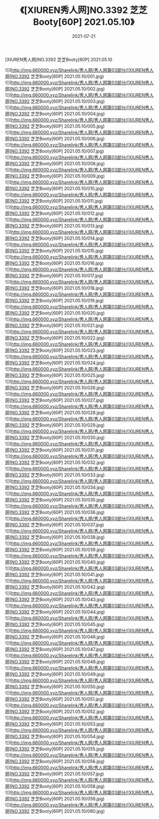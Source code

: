 ﻿---
layout: post
title:  《[XIUREN秀人网]NO.3392 芝芝Booty[60P] 2021.05.10》
date:   2021-07-21
img: http://img.660000.xyz/Sharelink/秀人网/秀人网第03部分/[XIUREN秀人网]NO.3392 芝芝Booty[60P] 2021.05.10/000.jpg
categories: [美女, 清纯, 唯美]
---

[XIUREN秀人网]NO.3392 芝芝Booty[60P] 2021.05.10

  ![](http://img.660000.xyz/Sharelink/秀人网/秀人网第03部分/[XIUREN秀人网]NO.3392 芝芝Booty[60P] 2021.05.10/001.jpg) <br> ![](http://img.660000.xyz/Sharelink/秀人网/秀人网第03部分/[XIUREN秀人网]NO.3392 芝芝Booty[60P] 2021.05.10/002.jpg) <br> ![](http://img.660000.xyz/Sharelink/秀人网/秀人网第03部分/[XIUREN秀人网]NO.3392 芝芝Booty[60P] 2021.05.10/003.jpg) <br> ![](http://img.660000.xyz/Sharelink/秀人网/秀人网第03部分/[XIUREN秀人网]NO.3392 芝芝Booty[60P] 2021.05.10/004.jpg) <br> ![](http://img.660000.xyz/Sharelink/秀人网/秀人网第03部分/[XIUREN秀人网]NO.3392 芝芝Booty[60P] 2021.05.10/005.jpg) <br> ![](http://img.660000.xyz/Sharelink/秀人网/秀人网第03部分/[XIUREN秀人网]NO.3392 芝芝Booty[60P] 2021.05.10/006.jpg) <br> ![](http://img.660000.xyz/Sharelink/秀人网/秀人网第03部分/[XIUREN秀人网]NO.3392 芝芝Booty[60P] 2021.05.10/007.jpg) <br> ![](http://img.660000.xyz/Sharelink/秀人网/秀人网第03部分/[XIUREN秀人网]NO.3392 芝芝Booty[60P] 2021.05.10/008.jpg) <br> ![](http://img.660000.xyz/Sharelink/秀人网/秀人网第03部分/[XIUREN秀人网]NO.3392 芝芝Booty[60P] 2021.05.10/009.jpg) <br> ![](http://img.660000.xyz/Sharelink/秀人网/秀人网第03部分/[XIUREN秀人网]NO.3392 芝芝Booty[60P] 2021.05.10/010.jpg) <br> ![](http://img.660000.xyz/Sharelink/秀人网/秀人网第03部分/[XIUREN秀人网]NO.3392 芝芝Booty[60P] 2021.05.10/011.jpg) <br> ![](http://img.660000.xyz/Sharelink/秀人网/秀人网第03部分/[XIUREN秀人网]NO.3392 芝芝Booty[60P] 2021.05.10/012.jpg) <br> ![](http://img.660000.xyz/Sharelink/秀人网/秀人网第03部分/[XIUREN秀人网]NO.3392 芝芝Booty[60P] 2021.05.10/013.jpg) <br> ![](http://img.660000.xyz/Sharelink/秀人网/秀人网第03部分/[XIUREN秀人网]NO.3392 芝芝Booty[60P] 2021.05.10/014.jpg) <br> ![](http://img.660000.xyz/Sharelink/秀人网/秀人网第03部分/[XIUREN秀人网]NO.3392 芝芝Booty[60P] 2021.05.10/015.jpg) <br> ![](http://img.660000.xyz/Sharelink/秀人网/秀人网第03部分/[XIUREN秀人网]NO.3392 芝芝Booty[60P] 2021.05.10/016.jpg) <br> ![](http://img.660000.xyz/Sharelink/秀人网/秀人网第03部分/[XIUREN秀人网]NO.3392 芝芝Booty[60P] 2021.05.10/017.jpg) <br> ![](http://img.660000.xyz/Sharelink/秀人网/秀人网第03部分/[XIUREN秀人网]NO.3392 芝芝Booty[60P] 2021.05.10/018.jpg) <br> ![](http://img.660000.xyz/Sharelink/秀人网/秀人网第03部分/[XIUREN秀人网]NO.3392 芝芝Booty[60P] 2021.05.10/019.jpg) <br> ![](http://img.660000.xyz/Sharelink/秀人网/秀人网第03部分/[XIUREN秀人网]NO.3392 芝芝Booty[60P] 2021.05.10/020.jpg) <br> ![](http://img.660000.xyz/Sharelink/秀人网/秀人网第03部分/[XIUREN秀人网]NO.3392 芝芝Booty[60P] 2021.05.10/021.jpg) <br> ![](http://img.660000.xyz/Sharelink/秀人网/秀人网第03部分/[XIUREN秀人网]NO.3392 芝芝Booty[60P] 2021.05.10/022.jpg) <br> ![](http://img.660000.xyz/Sharelink/秀人网/秀人网第03部分/[XIUREN秀人网]NO.3392 芝芝Booty[60P] 2021.05.10/023.jpg) <br> ![](http://img.660000.xyz/Sharelink/秀人网/秀人网第03部分/[XIUREN秀人网]NO.3392 芝芝Booty[60P] 2021.05.10/024.jpg) <br> ![](http://img.660000.xyz/Sharelink/秀人网/秀人网第03部分/[XIUREN秀人网]NO.3392 芝芝Booty[60P] 2021.05.10/025.jpg) <br> ![](http://img.660000.xyz/Sharelink/秀人网/秀人网第03部分/[XIUREN秀人网]NO.3392 芝芝Booty[60P] 2021.05.10/026.jpg) <br> ![](http://img.660000.xyz/Sharelink/秀人网/秀人网第03部分/[XIUREN秀人网]NO.3392 芝芝Booty[60P] 2021.05.10/027.jpg) <br> ![](http://img.660000.xyz/Sharelink/秀人网/秀人网第03部分/[XIUREN秀人网]NO.3392 芝芝Booty[60P] 2021.05.10/028.jpg) <br> ![](http://img.660000.xyz/Sharelink/秀人网/秀人网第03部分/[XIUREN秀人网]NO.3392 芝芝Booty[60P] 2021.05.10/029.jpg) <br> ![](http://img.660000.xyz/Sharelink/秀人网/秀人网第03部分/[XIUREN秀人网]NO.3392 芝芝Booty[60P] 2021.05.10/030.jpg) <br> ![](http://img.660000.xyz/Sharelink/秀人网/秀人网第03部分/[XIUREN秀人网]NO.3392 芝芝Booty[60P] 2021.05.10/031.jpg) <br> ![](http://img.660000.xyz/Sharelink/秀人网/秀人网第03部分/[XIUREN秀人网]NO.3392 芝芝Booty[60P] 2021.05.10/032.jpg) <br> ![](http://img.660000.xyz/Sharelink/秀人网/秀人网第03部分/[XIUREN秀人网]NO.3392 芝芝Booty[60P] 2021.05.10/033.jpg) <br> ![](http://img.660000.xyz/Sharelink/秀人网/秀人网第03部分/[XIUREN秀人网]NO.3392 芝芝Booty[60P] 2021.05.10/034.jpg) <br> ![](http://img.660000.xyz/Sharelink/秀人网/秀人网第03部分/[XIUREN秀人网]NO.3392 芝芝Booty[60P] 2021.05.10/035.jpg) <br> ![](http://img.660000.xyz/Sharelink/秀人网/秀人网第03部分/[XIUREN秀人网]NO.3392 芝芝Booty[60P] 2021.05.10/036.jpg) <br> ![](http://img.660000.xyz/Sharelink/秀人网/秀人网第03部分/[XIUREN秀人网]NO.3392 芝芝Booty[60P] 2021.05.10/037.jpg) <br> ![](http://img.660000.xyz/Sharelink/秀人网/秀人网第03部分/[XIUREN秀人网]NO.3392 芝芝Booty[60P] 2021.05.10/038.jpg) <br> ![](http://img.660000.xyz/Sharelink/秀人网/秀人网第03部分/[XIUREN秀人网]NO.3392 芝芝Booty[60P] 2021.05.10/039.jpg) <br> ![](http://img.660000.xyz/Sharelink/秀人网/秀人网第03部分/[XIUREN秀人网]NO.3392 芝芝Booty[60P] 2021.05.10/040.jpg) <br> ![](http://img.660000.xyz/Sharelink/秀人网/秀人网第03部分/[XIUREN秀人网]NO.3392 芝芝Booty[60P] 2021.05.10/041.jpg) <br> ![](http://img.660000.xyz/Sharelink/秀人网/秀人网第03部分/[XIUREN秀人网]NO.3392 芝芝Booty[60P] 2021.05.10/042.jpg) <br> ![](http://img.660000.xyz/Sharelink/秀人网/秀人网第03部分/[XIUREN秀人网]NO.3392 芝芝Booty[60P] 2021.05.10/043.jpg) <br> ![](http://img.660000.xyz/Sharelink/秀人网/秀人网第03部分/[XIUREN秀人网]NO.3392 芝芝Booty[60P] 2021.05.10/044.jpg) <br> ![](http://img.660000.xyz/Sharelink/秀人网/秀人网第03部分/[XIUREN秀人网]NO.3392 芝芝Booty[60P] 2021.05.10/045.jpg) <br> ![](http://img.660000.xyz/Sharelink/秀人网/秀人网第03部分/[XIUREN秀人网]NO.3392 芝芝Booty[60P] 2021.05.10/046.jpg) <br> ![](http://img.660000.xyz/Sharelink/秀人网/秀人网第03部分/[XIUREN秀人网]NO.3392 芝芝Booty[60P] 2021.05.10/047.jpg) <br> ![](http://img.660000.xyz/Sharelink/秀人网/秀人网第03部分/[XIUREN秀人网]NO.3392 芝芝Booty[60P] 2021.05.10/048.jpg) <br> ![](http://img.660000.xyz/Sharelink/秀人网/秀人网第03部分/[XIUREN秀人网]NO.3392 芝芝Booty[60P] 2021.05.10/049.jpg) <br> ![](http://img.660000.xyz/Sharelink/秀人网/秀人网第03部分/[XIUREN秀人网]NO.3392 芝芝Booty[60P] 2021.05.10/050.jpg) <br> ![](http://img.660000.xyz/Sharelink/秀人网/秀人网第03部分/[XIUREN秀人网]NO.3392 芝芝Booty[60P] 2021.05.10/051.jpg) <br> ![](http://img.660000.xyz/Sharelink/秀人网/秀人网第03部分/[XIUREN秀人网]NO.3392 芝芝Booty[60P] 2021.05.10/052.jpg) <br> ![](http://img.660000.xyz/Sharelink/秀人网/秀人网第03部分/[XIUREN秀人网]NO.3392 芝芝Booty[60P] 2021.05.10/053.jpg) <br> ![](http://img.660000.xyz/Sharelink/秀人网/秀人网第03部分/[XIUREN秀人网]NO.3392 芝芝Booty[60P] 2021.05.10/054.jpg) <br> ![](http://img.660000.xyz/Sharelink/秀人网/秀人网第03部分/[XIUREN秀人网]NO.3392 芝芝Booty[60P] 2021.05.10/055.jpg) <br> ![](http://img.660000.xyz/Sharelink/秀人网/秀人网第03部分/[XIUREN秀人网]NO.3392 芝芝Booty[60P] 2021.05.10/056.jpg) <br> ![](http://img.660000.xyz/Sharelink/秀人网/秀人网第03部分/[XIUREN秀人网]NO.3392 芝芝Booty[60P] 2021.05.10/057.jpg) <br> ![](http://img.660000.xyz/Sharelink/秀人网/秀人网第03部分/[XIUREN秀人网]NO.3392 芝芝Booty[60P] 2021.05.10/058.jpg) <br> ![](http://img.660000.xyz/Sharelink/秀人网/秀人网第03部分/[XIUREN秀人网]NO.3392 芝芝Booty[60P] 2021.05.10/059.jpg) <br> ![](http://img.660000.xyz/Sharelink/秀人网/秀人网第03部分/[XIUREN秀人网]NO.3392 芝芝Booty[60P] 2021.05.10/060.jpg) <br>